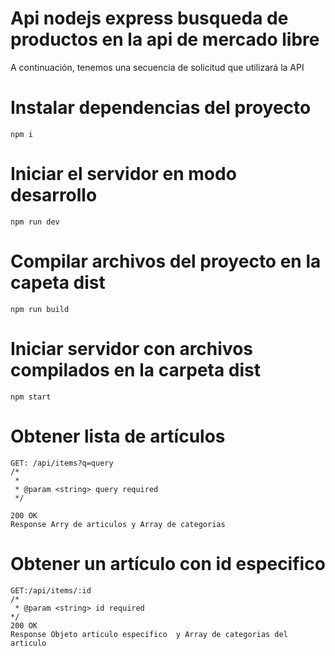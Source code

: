 # Api nodejs express busqueda de productos en la api de mercado libre

A continuación, tenemos una secuencia de solicitud que utilizará la API


# Instalar dependencias del proyecto

```
npm i
```
# Iniciar el servidor en modo desarrollo

```
npm run dev

```

# Compilar archivos del proyecto en la capeta dist

```
npm run build

```

# Iniciar servidor con archivos compilados en la carpeta dist

```
npm start

```

# Obtener lista de artículos

```
GET: /api/items?q=query
/*
 *
 * @param <string> query required
 */

200 OK
Response Arry de articulos y Array de categorias
```

# Obtener un artículo con id especifico

```
GET:/api/items/:id
/*
 * @param <string> id required
*/
200 OK
Response Objeto articulo especifico  y Array de categorias del articulo
```
